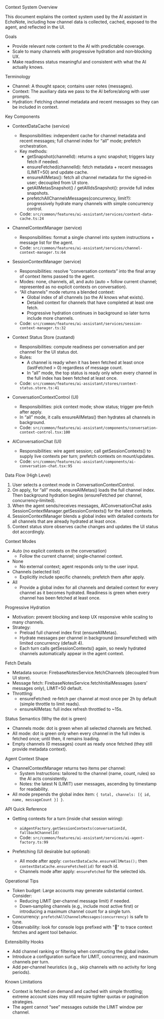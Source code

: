 Context System Overview

This document explains the context system used by the AI assistant in EchoNote, including how channel data is collected, cached, exposed to the agent, and reflected in the UI.

Goals

- Provide relevant note content to the AI with predictable coverage.
- Scale to many channels with progressive hydration and non‑blocking UX.
- Make readiness status meaningful and consistent with what the AI actually knows.

Terminology

- Channel: A thought space; contains user notes (messages).
- Context: The auxiliary data we pass to the AI before/along with user prompts.
- Hydration: Fetching channel metadata and recent messages so they can be included in context.

Key Components

- ContextDataCache (service)
  - Responsibilities: independent cache for channel metadata and recent messages; full channel index for “all” mode; prefetch orchestration.
  - Key methods:
    - getSnapshot(channelId): returns a sync snapshot; triggers lazy fetch if needed.
    - ensureFetched(channelId): fetch metadata + recent messages (LIMIT=50) and update cache.
    - ensureAllMetas(): fetch all channel metadata for the signed‑in user; decoupled from UI store.
    - getAllMetasSnapshot() / getAllIdsSnapshot(): provide full index snapshots.
    - prefetchAllChannelsMessages(concurrency, limit?): progressively hydrate many channels with simple concurrency control.
  - Code: `src/common/features/ai-assistant/services/context-data-cache.ts:24`

- ChannelContextManager (service)
  - Responsibilities: format a single channel into system instructions + message list for the agent.
  - Code: `src/common/features/ai-assistant/services/channel-context-manager.ts:64`

- SessionContextManager (service)
  - Responsibilities: resolve “conversation contexts” into the final array of context items passed to the agent.
  - Modes: none, channels, all, and auto (auto = follow current channel; represented as no explicit contexts on conversation).
  - “All channels” mode returns a blended context:
    - Global index of all channels (so the AI knows what exists).
    - Detailed context for channels that have completed at least one fetch.
    - Progressive hydration continues in background so later turns include more channels.
  - Code: `src/common/features/ai-assistant/services/session-context-manager.ts:32`

- Context Status Store (zustand)
  - Responsibilities: compute readiness per conversation and per channel for the UI status dot.
  - Rules:
    - A channel is ready when it has been fetched at least once (lastFetched > 0) regardless of message count.
    - In “all” mode, the top status is ready only when every channel in the full index has been fetched at least once.
  - Code: `src/common/features/ai-assistant/stores/context-status.store.ts:41`

- ConversationContextControl (UI)
  - Responsibilities: pick context mode; show status; trigger pre‑fetch after apply.
  - In “all” mode, it calls ensureAllMetas() then hydrates all channels in background.
  - Code: `src/common/features/ai-assistant/components/conversation-context-control.tsx:100`

- AIConversationChat (UI)
  - Responsibilities: wire agent session; call getSessionContexts() to supply live contexts per turn; prefetch contexts on mount/updates.
  - Code: `src/common/features/ai-assistant/components/ai-conversation-chat.tsx:95`

Data Flow (High Level)

1. User selects a context mode in ConversationContextControl.
2. On apply, for “all” mode, ensureAllMetas() loads the full channel index. Then background hydration begins (ensureFetched per channel, concurrency‑limited).
3. When the agent sends/receives messages, AIConversationChat asks SessionContextManager.getSessionContexts() for the latest contexts.
4. SessionContextManager blends a global index with detailed contexts for all channels that are already hydrated at least once.
5. Context status store observes cache changes and updates the UI status dot accordingly.

Context Modes

- Auto (no explicit contexts on the conversation)
  - Follow the current channel; single‑channel context.
- None
  - No external context; agent responds only to the user input.
- Channels (selected list)
  - Explicitly include specific channels; prefetch them after apply.
- All
  - Provide a global index for all channels and detailed context for every channel as it becomes hydrated. Readiness is green when every channel has been fetched at least once.

Progressive Hydration

- Motivation: prevent blocking and keep UX responsive while scaling to many channels.
- Strategy:
  - Preload full channel index first (ensureAllMetas).
  - Hydrate messages per channel in background (ensureFetched) with limited concurrency (default 4).
  - Each turn calls getSessionContexts() again, so newly hydrated channels automatically appear in the agent context.

Fetch Details

- Metadata source: FirebaseNotesService.fetchChannels (decoupled from UI store).
- Message fetch: FirebaseNotesService.fetchInitialMessages (users’ messages only), LIMIT=50 default.
- Throttling:
  - ensureFetched: re‑fetch per channel at most once per 2h by default (simple throttle to limit reads).
  - ensureAllMetas: full index refresh throttled to ~15s.

Status Semantics (Why the dot is green)

- Channels mode: dot is green when all selected channels are fetched.
- All mode: dot is green only when every channel in the full index is fetched once; until then, it remains loading.
- Empty channels (0 messages) count as ready once fetched (they still provide metadata context).

Agent Context Shape

- ChannelContextManager returns two items per channel:
  - System Instructions: tailored to the channel (name, count, rules) so the AI acts consistently.
  - Notes: the latest N (LIMIT) user messages, ascending by timestamp for readability.
- All mode prepends the global index item: `{ total, channels: [{ id, name, messageCount }] }`.

API Quick Reference

- Getting contexts for a turn (inside chat session wiring):
  - `aiAgentFactory.getSessionContexts(conversationId, fallbackChannelId)`
  - Code: `src/common/features/ai-assistant/services/ai-agent-factory.ts:99`

- Prefetching (UI desirable but optional):
  - All mode after apply: `contextDataCache.ensureAllMetas();` then `contextDataCache.ensureFetched(id)` for each id.
  - Channels mode after apply: `ensureFetched` for the selected ids.

Operational Tips

- Token budget: Large accounts may generate substantial context. Consider:
  - Reducing LIMIT (per‑channel message limit) if needed.
  - Down‑sampling channels (e.g., include most active first) or introducing a maximum channel count for a single turn.
- Concurrency: `prefetchAllChannelsMessages(concurrency)` is safe to tune.
- Observability: look for console logs prefixed with "🔔" to trace context fetches and agent tool behavior.

Extensibility Hooks

- Add channel ranking or filtering when constructing the global index.
- Introduce a configuration surface for LIMIT, concurrency, and maximum channels per turn.
- Add per‑channel heuristics (e.g., skip channels with no activity for long periods).

Known Limitations

- Context is fetched on demand and cached with simple throttling; extreme account sizes may still require tighter quotas or pagination strategies.
- The agent cannot “see” messages outside the LIMIT window per channel.
